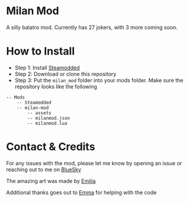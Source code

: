 # Milan Mod
A silly balatro mod. Currently has 27 jokers, with 3 more coming soon.

# How to Install
- Step 1: Install [Steamodded](https://github.com/Steamodded/smods/wiki)
- Step 2: Download or clone this repository
- Step 3: Put the ``milan_mod`` folder into your mods folder. Make sure the repository looks like the following
```
-- Mods
    -- Steamodded
    -- milan-mod
        -- assets
        -- milanmod.json
        -- milanmod.lua
```

# Contact & Credits
For any issues with the mod, please let me know by opening an issue or reaching out to me on [BlueSky](https://bsky.app/profile/cactuzswag.bsky.social)

The amazing art was made by [Emilia](https://bsky.app/profile/emiliavi.bsky.social)

Additional thanks goes out to [Emma](https://bsky.app/profile/emmakyu.bsky.social) for helping with the code

